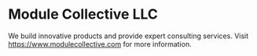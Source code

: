 # Module Collective LLC

We build innovative products and provide expert consulting services. Visit <https://www.modulecollective.com> for more information.